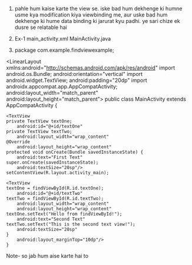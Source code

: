 1) pahle hum kaise karte the view se. iske bad hum dekhenge ki humne usme kya modification kiya viewbinding me, aur uske bad hum dekhenge ki hume data binding ki jarurat kyu padhi. ye sari chize ek dusre se relatable hai

2) Ex-1 main_activity.xml                                                                       MainActivity.java

3) <?xml version="1.0" encoding="utf-8"?>                                                       package com.example.findviewexample;
<LinearLayout xmlns:android="http://schemas.android.com/apk/res/android"                        import android.os.Bundle;
    android:orientation="vertical"                                                              import android.widget.TextView;
    android:padding="20dp"                                                                      import androidx.appcompat.app.AppCompatActivity;
    android:layout_width="match_parent"                      
    android:layout_height="match_parent">                                                          public class MainActivity extends AppCompatActivity {

    <TextView                                                                                          private TextView textOne;
        android:id="@+id/textOne"                                                                      private TextView textTwo;
        android:layout_width="wrap_content"                                                            @Override
        android:layout_height="wrap_content"                                                           protected void onCreate(Bundle savedInstanceState) {
        android:text="First Text"                                                                           super.onCreate(savedInstanceState);
        android:textSize="20sp"/>                                                                           setContentView(R.layout.activity_main);
                                                                         
    <TextView                                                                                               textOne = findViewById(R.id.textOne);
        android:id="@+id/textTwo"                                                                           textTwo = findViewById(R.id.textTwo);
        android:layout_width="wrap_content"
        android:layout_height="wrap_content"                                                                textOne.setText("Hello from findViewById!");
        android:text="Second Text"                                                                          textTwo.setText("This is the second text view!");
        android:textSize="20sp"                                                                           }
        android:layout_marginTop="10dp"/>                                                             }
</LinearLayout>

Note- so jab hum aise karte hai to 
